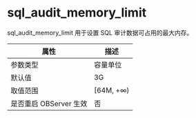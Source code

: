 sql_audit_memory_limit 
===========================================

sql_audit_memory_limit 用于设置 SQL 审计数据可占用的最大内存。


|      **属性**      |   **描述**   |
|------------------|------------|
| 参数类型             | 容量单位       |
| 默认值              | 3G         |
| 取值范围             | \[64M, +∞) |
| 是否重启 OBServer 生效 | 否          |



